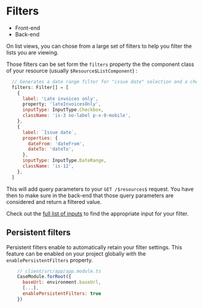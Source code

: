 # Filters

- Front-end
- Back-end

On list views, you can chose from a large set of filters to help you filter the lists you are viewing.

Those filters can be set form the `filters` property the the component class of your resource (usually `$Resource$ListComponent`) :

```js
  // Generates a date range filter for "issue date" selection and a checkbox filter for "late invoices only".
  filters: Filter[] = [
    {
      label: 'Late invoices only',
      property; 'lateInvoicesOnly',
      inputType: InputType.Checkbox,
      className: 'is-3 no-label p-x-0-mobile',
    },
    {
      label: `Issue date`,
      properties: {
        dateFrom: 'dateFrom',
        dateTo: 'dateTo',
      },
      inputType: InputType.DateRange,
      className: 'is-12',
    },
  ]
```

This will add query parameters to your `GET /$resources$` request. You have then to make sure in the back-end that those query parameters are considered and return a filtered value.

Check out the [full list of inputs](elements/inputs.md) to find the appropriate input for your filter.

## Persistent filters

Persistent filters enable to automatically retain your filter settings. This feature can be enabled on your project globally with the `enablePersistentFilters` property.

```js
    // client/src/app/app.module.ts
    CaseModule.forRoot({
      baseUrl: environment.baseUrl,
      [...],
      enablePersistentFilters: true
    })
```
